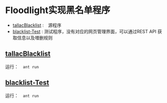 # Floodlight实现黑名单程序

* [tallacBlacklist](./tallacBlacklist) :　源程序
* [blacklist-Test](./blacklist-Test) : 测试程序，没有对应的网页管理界面，可以通过REST API 获取信息以及増删规则



## [tallacBlacklist](./tallacBlacklist)

运行：　`ant run`





## [blacklist-Test](./blacklist-Test) 

运行：　`ant run`

